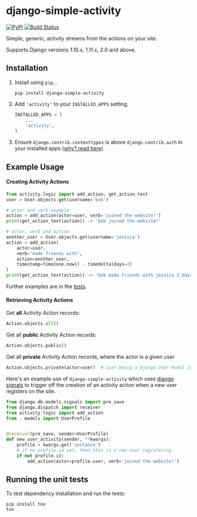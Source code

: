 django-simple-activity
======================

[![PyPI](https://img.shields.io/pypi/v/django-simple-activity.svg)](https://pypi.python.org/pypi/django-simple-activity)
[![Build Status](https://travis-ci.org/richardasaurus/django-simple-activity.png?branch=master)](https://travis-ci.org/richardasaurus/django-simple-activity)


Simple, generic, activity streams from the actions on your site.

Supports Django versions 1.10.x, 1.11.x, 2.0 and above.

## Installation

1. Install using `pip`...

    ```pip install django-simple-activity```

2. Add `'activity'` to your `INSTALLED_APPS` setting.

    ```python
    INSTALLED_APPS = (
        ...
        'activity',
    )
    ```

3. Ensure `django.contrib.contenttypes` is above `django.contrib.auth` in your installed apps ([why? read here](http://stackoverflow.com/questions/25947951/genericforeignkey-violation-only-when-user-model-given-postgres/25949737#25949737)).


## Example Usage


#### Creating Activity Actions


```python
from activity.logic import add_action, get_action_text
user = User.objects.get(username='bob')

# actor and verb example
action = add_action(actor=user, verb='joined the website!')
print(get_action_text(action)) -> 'bob joined the website!'

# actor, verb and action
another_user = User.objects.get(username='jessica')
action = add_action(
    actor=user,
    verb='made friends with',
    action=another_user,
    timestamp=timezone.now() - timedelta(days=2)
)
print(get_action_text(action)) -> 'bob made friends with jessica 2 days ago'

```
Further examples are in the [tests](https://github.com/richardasaurus/django-simple-activity/blob/master/src/tests/test_activity.py).


#### Retrieving Activity Actions

Get **all** Activity Action records:

```python
Action.objects.all()
```


Get all **public** Activity Action records:
```python
Action.objects.public()
```

Get all **private** Activity Action records, where the actor is a given user

```python
Action.objects.private(actor=user)  # user being a Django User model instance
```

Here's an example use of `django-simple-activity` which uses [django signals](https://docs.djangoproject.com/en/dev/topics/signals/)
to trigger off the creation of an activity action when a new user registers on the site.


```python
from django.db.models.signals import pre_save
from django.dispatch import receiver
from activity.logic import add_action
from . models import UserProfile


@receiver(pre_save, sender=UserProfile)
def new_user_activity(sender, **kwargs):
    profile = kwargs.get('instance')
    # if no profile.id yet, then this is a new user registering
    if not profile.id:
        add_action(actor=profile.user, verb='joined the website!')
```


## Running the unit tests

To test dependency installation and run the tests:

```
pip install tox
tox
```
